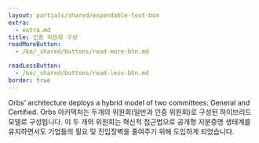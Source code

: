 ```yaml
---
layout: partials/shared/expendable-text-box
extra:
  - extra.md
title: 인증 위원회 구성
readMoreButton:
  - /ko/_shared/buttons/read-more-btn.md

readLessButton:
  - /ko/_shared/buttons/read-less-btn.md
border: true
---
```


Orbs’ architecture deploys a hybrid model of two committees: General and Certified.
Orbs 아키텍처는 두개의 위원회(일반과 인증 위원회)로 구성된 하이브리드 모델로 구성됩니다. 이 두 개의 위원회는 혁신적 접근법으로 공개형 지분증명 생태계를 유지하면서도 기업들의 필요 및 진입장벽을 줄여주기 위해 도입하게 되었습니다.
